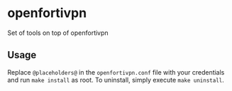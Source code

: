 # openfortivpn

Set of tools on top of openfortivpn

## Usage

Replace `@placeholders@` in the `openfortivpn.conf` file with your credentials and run `make install` as root. To uninstall, simply execute `make uninstall`.
